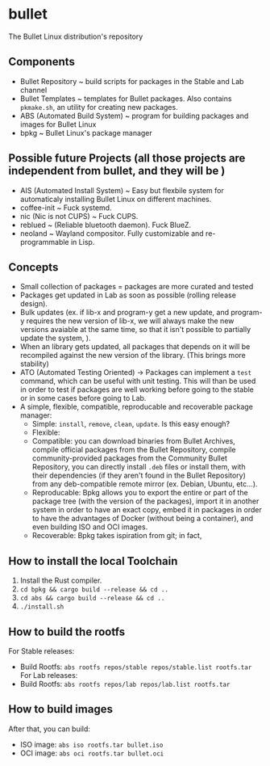 # bullet
The Bullet Linux distribution's repository

## Components
- Bullet Repository              ~ build scripts for packages in the Stable and Lab channel
- Bullet Templates               ~ templates for Bullet packages. Also contains `pkmake.sh`, an utility for creating new packages.
- ABS (Automated Build System)   ~ program for building packages and images for Bullet Linux
- bpkg                           ~ Bullet Linux's package manager

## Possible future Projects (all those projects are independent from bullet, and they will be )
- AIS (Automated Install System) ~ Easy but flexbile system for automaticaly installing Bullet Linux on different machines.
- coffee-init                    ~ Fuck systemd.
- nic (Nic is not CUPS)          ~ Fuck CUPS.
- reblued                        ~ (Reliable bluetooth daemon). Fuck BlueZ.
- neoland                        ~ Wayland compositor. Fully customizable and re-programmable in Lisp.

## Concepts

- Small collection of packages = packages are more curated and tested
- Packages get updated in Lab as soon as possible (rolling release design).
- Bulk updates (ex. if lib-x and program-y get a new update, and program-y requires the new version of lib-x, we will always make the new versions avaiable at the same time, so that it isn't possible to partially update the system, ).
- When an library gets updated, all packages that depends on it will be recompiled against the new version of the library. (This brings more stability)
- ATO (Automated Testing Oriented) -> Packages can implement a `test` command, which can be useful with unit testing. This will than be used in order to test if packages are well working before going to the stable or in some cases before going to Lab.
- A simple, flexible, compatible, reproducable and recoverable package manager:
    - Simple: `install`, `remove`, `clean`, `update`. Is this easy enough?
    - Flexible:
    - Compatible: you can download binaries from Bullet Archives, compile official packages from the Bullet Repository, compile community-provided packages from the Community Bullet Repository, you can directly install `.deb` files or install them, with their dependencies (if they aren't found in the Bullet Repository) from any deb-compatible remote mirror (ex. Debian, Ubuntu, etc...).
    - Reproducable: Bpkg allows you to export the entire or part of the package tree (with the version of the packages), import it in another system in order to have an exact copy, embed it in packages in order to have the advantages of Docker (without being a container), and even building ISO and OCI images.
    - Recoverable: Bpkg takes ispiration from git; in fact,

## How to install the local Toolchain

1) Install the Rust compiler.
2) `cd bpkg && cargo build --release && cd ..`
3) `cd abs && cargo build --release && cd ..`
4) `./install.sh`

## How to build the rootfs

For Stable releases:
- Build Rootfs: `abs rootfs repos/stable repos/stable.list rootfs.tar`
For Lab releases:
- Build Rootfs: `abs rootfs repos/lab repos/lab.list rootfs.tar`

## How to build images

After that, you can build:
- ISO image: `abs iso rootfs.tar bullet.iso`
- OCI image: `abs oci rootfs.tar bullet.oci`
